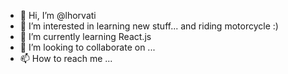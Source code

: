 - 👋 Hi, I’m @lhorvati
- 👀 I’m interested in learning new stuff... and riding motorcycle :)
- 🌱 I’m currently learning React.js
- 💞️ I’m looking to collaborate on ...
- 📫 How to reach me ...

<!---
lhorvati/lhorvati is a ✨ special ✨ repository because its `README.md` (this file) appears on your GitHub profile.
You can click the Preview link to take a look at your changes.
--->
